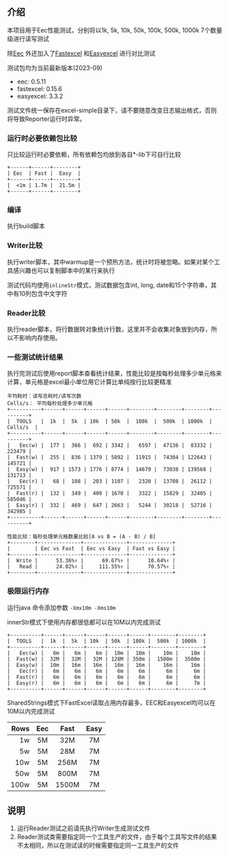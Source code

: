 ## 介绍

本项目用于Eec性能测试，分别将以1k, 5k, 10k, 50k, 100k, 500k, 1000k 7个数量级进行读写测试

除[Eec](https://github.com/wangguanquan/eec) 外还加入了[Fastexcel](https://github.com/dhatim/fastexcel) 和[Easyexcel](https://github.com/alibaba/easyexcel) 进行对比测试

测试包均为当前最新版本(2023-09)

- eec: 0.5.11
- fastexcel: 0.15.6
- easyexcel: 3.3.2

测试文件统一保存在excel-simple目录下，请不要随意改变日志输出格式，否则将导致Reporter运行时异常。

### 运行时必要依赖包比较

只比较运行时必要依赖，所有依赖包均放到各自*-lib下可自行比较

```
+------+------+--------+
| Eec  | Fast |  Easy  |
+------+------+--------+
|  <1m | 1.7m |  21.5m |
+------+------+--------+
```

### 编译

执行build脚本

### Writer比较

执行writer脚本，其中warmup是一个预热方法，统计时将被忽略。如果对某个工具感兴趣也可以复制脚本中的某行来执行

测试代码均使用`inlineStr`模式，测试数据包含int, long, date和15个字符串，其中有10列包含中文字符

### Reader比较

执行reader脚本，将行数据转对象统计行数，这里并不会收集对象放到内存，所以不影响内存使用。

### 一些测试统计结果

执行完测试后使用report脚本查看统计结果，性能比较是按每秒处理多少单元格来计算，单元格是excel最小单位用它计算比单纯按行比较更精准

```
平均耗时：读写总耗时/读写次数
Cells/s： 平均每秒处理多少单元格
+----------+------+------+------+------+--------+--------+--------+----------+
|  TOOLS   |  1k  |  5k  | 10k  | 50k  |  100k  |  500k  | 1000k  | Cells/s  |
+----------+------+------+------+------+--------+--------+--------+----------+
|   Eec(w) |  177 |  366 |  692 | 3342 |   6597 |  47136 |  83332 |   223479 |
|  Fast(w) |  255 |  836 | 1379 | 5892 |  11915 |  74304 | 122643 |   145721 |
|  Easy(w) |  917 | 1573 | 1776 | 8774 |  14679 |  73038 | 139568 |   131713 |
|   Eec(r) |   68 |  108 |  203 | 1107 |   2320 |  13708 |  26112 |   725571 |
|  Fast(r) |  132 |  349 |  400 | 1670 |   3322 |  15829 |  32405 |   585046 |
|  Easy(r) |  332 |  469 |  647 | 2663 |   5244 |  30218 |  52716 |   342985 |
+----------+------+------+------+------+--------+--------+--------+----------+

性能比较：每秒处理单元格数量比较[A vs B = (A - B) / B]
+--------+--------------+--------------+--------------+
|        | Eec vs Fast  | Eec vs Easy  | Fast vs Easy |
+--------+--------------+--------------+--------------+
|  Write |      53.36%↑ |      69.67%↑ |      10.64%↑ |
|   Read |      24.02%↑ |     111.55%↑ |      70.57%↑ |
+--------+--------------+--------------+--------------+
```

### 极限运行内存

运行java 命令添加参数 `-Xmx10m -Xms10m`

innerStr模式下使用内存都很低都可以在10M以内完成测试

```
+----------+------+------+------+------+------+--------+--------+
|  TOOLS   |  1k  |  5k  | 10k  | 50k  | 100k |  500k  | 1000k  |
+----------+------+------+------+------+------+--------+--------+
|   Eec(w) |   6m |   6m |   6m |  10m |  10m |    10m |    10m |
|  Fast(w) |  32M |  32M |  32M | 128M | 350m |  1500m |  3500m |
|  Easy(w) |  10m |  16m |  16m |  16m |  16m |    16m |    16m |
|   Eec(r) |   6m |   6m |   6m |   6m |   6m |     6m |     6m |
|  Fast(r) |   6m |   6m |   6m |   6m |   6m |     6m |     6m |
|  Easy(r) |   6m |   6m |   6m |   6m |   6m |     6m |     7m |
+----------+------+------+------+------+------+--------+--------+
```

SharedStrings模式下FastExcel读取占用内存最多，EEC和Easyexcel均可以在10M以内完成测试

| Rows | Eec | Fast | Easy |
|-----:|:---:|:---------:|:---------:|
| 1w   | 5M  | 32M       | 7M        |
| 5w   | 5M  | 28M       | 7M        |
| 10w  | 5M  | 256M      | 7M        |
| 50w  | 5M  | 800M      | 7M        |
| 100w | 5M  | 1500M     | 7M        |

## 说明

1. 运行Reader测试之前请先执行Writer生成测试文件
2. Reader测试类需要指定同一个工具生产的文件，由于每个工具写文件的结果不太相同，所以在测试读的时候需要指定同一工具生产的文件
